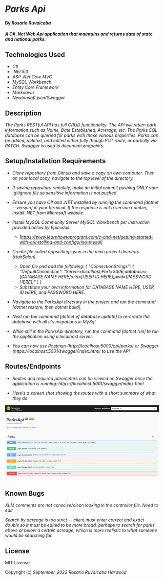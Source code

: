 # _Parks Api_

#### By _**Rosario Ruvalcaba**_

#### _A C# .Net Web Api application that maintains and returns data of state and national parks._

## Technologies Used

* _C#_
* _.Net 5.0_
* _ASP .Net Core MVC_
* _MySQL Workbench_
* _Entity Core Framework_
* _Markdown_
* _Newtonsoft.json/Swagger_


## Description

_The Parks RESTful API has full CRUD functionality. The API will return park information such as Name, Date Established, Acrerage, etc. The Parks SQL database can be queried for parks with these various properties. Parks can be added, deleted, and edited either fully though PUT route, or partially via PATCH. Swagger is used to document endpoints._


## Setup/Installation Requirements

* _Clone repository from Github and save a copy on own computer. Then on your local copy, navigate to the top level of the directory._

* _If saving repository remotely, make an initial commit pushing ONLY your .gitignore file so sensitive information is not pushed._

* _Ensure you have C# and .NET installed by running the command [dotnet --version] in your terminal. If the response is not a version number, install .NET from Microsoft website._

* _Install MySQL Community Server MySQL Workbench per instruction provided below by Epicodus:_
  * _[https://www.learnhowtoprogram.com/c-and-net/getting-started-with-c/installing-and-configuring-mysql]_


* _Create file called appsettings.json in the main project directory (HairSalon)_
  * _Open file and add the following: { "ConnectionStrings": { "DefaultConnection": "Server=localhost;Port=3306;database=[DATABASE NAME HERE];uid=[USER ID HERE];pwd=[PASSWORD HERE];" } }_
  * _Substitute your own information for DATABASE NAME HERE, USER ID HERE, and PASSWORD HERE._

* _Navigate to the ParksApi directory in the project and run the command [dotnet restore, then dotnet build]._

* _Next run the command [dotnet ef database update] to re-create the database with all it's migrations in MySql._

* _While still in the ParksApi directory, run the command [dotnet run] to run the application using a localhost server._

* _You can now use Postman (http://localhost:5000/api/parks) or Swagger (https://localhost:5001/swagger/index.html) to use the API_

## Routes/Endpoints

* _Routes and required parameters can be viewed on Swagger once the application is running: https://localhost:5001/swagger/index.html_

* _Here's a screen shot showing the routes with a short summary of what they do_

![Alt text](/ParksApi/SwaggerScreenShot.jpg?raw=ture "Optional Title")


## Known Bugs

*_XLM comments are not conscise/clean looking in the controller file. Need to edit_*

*_Search by acreage is too strict -- client must enter correct and exact double so it must be edited to be more broad, perhaps to search for parks above or below a certain acreage, which is more realistic to what someone would be searching for._*

## License

MIT License

Copyright (c) _September_2022_ _Rosario Ruvalcaba Harwood_